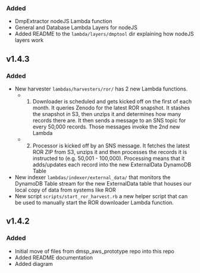 ### Added
- DmpExtractor nodeJS Lambda function
- General and Database Lambda Layers for nodeJS
- Added README to the `lambda/layers/dmptool` dir explaining how nodeJS layers work

## v1.4.3
### Added
- New harvester `lambdas/harvesters/ror/` has 2 new Lambda functions.
  - 1) Downloader is scheduled and gets kicked off on the first of each month. It queries Zenodo for the latest ROR snapshot. It stashes the snapshot in S3, then unzips it and determines how many records there are. It then sends a message to an SNS topic for every 50,000 records. Those messages invoke the 2nd new Lambda
  - 2) Processor is kicked off by an SNS message. It fetches the latest ROR ZIP from S3, unzips it and then processes the records it is instructed to (e.g. 50,001 - 100,000). Processing means that it adds/updates each record into the new ExternalData DynamoDB Table
- New indexer `lambdas/indexer/external_data/` that monitors the DynamoDB Table stream for the new ExternalData table that houses our local copy of data from systems like ROR
- New script `scripts/start_ror_harvest.rb` a new helper script that can be used to manually start the ROR downloader Lambda function.

## v1.4.2
### Added
- Initial move of files from dmsp_aws_prototype repo into this repo
- Added README documentation
- Added diagram
